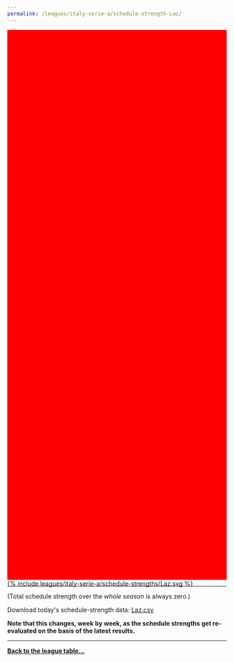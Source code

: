 ```yaml
---
permalink: /leagues/italy-serie-a/schedule-strength-Laz/
---
```


<style>
.svg-wrap {
    background-color:red;
    height:0;
    padding-top:250%; /* 350px/550px */
    position: relative;
}

svg {
    background-color: white;
    height: 100%;
    display:block;
    width: 100%;
    position: absolute;
    top:0;
    left:0;
}
</style>


<div class="svg-wrap">
{% include leagues/italy-serie-a/schedule-strengths/Laz.svg %}
</div>

-----

(Total schedule strength over the *whole season* is always zero.)


Download today's schedule-strength data: [Laz.csv](/assets/leagues/italy-serie-a/2021/schedule-strengths/Laz.csv)

**Note that this changes, week by week, as the schedule strengths get re-evaluated on the
basis of the latest results.**

-----

[**Back to the league table...**](/leagues/italy-serie-a)


